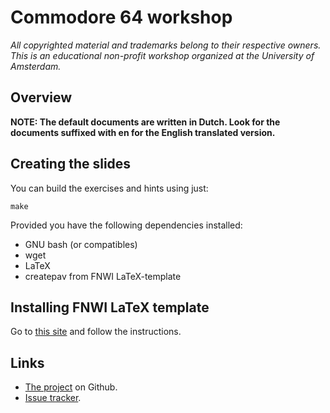 # Commodore 64 workshop

*All copyrighted material and trademarks belong to their respective owners. This
is an educational non-profit workshop organized at the University of Amsterdam.*

## Overview

**NOTE: The default documents are written in Dutch. Look for the documents suffixed with en for the English translated version.**

## Creating the slides

You can build the exercises and hints using just:

```
make
```

Provided you have the following dependencies installed:

* GNU bash (or compatibles)
* wget
* LaTeX
* createpav from FNWI LaTeX-template

## Installing FNWI LaTeX template

Go to [this site](https://gitlab-fnwi.uva.nl/informatica/LaTeX-template) and
follow the instructions.

## Links

* [The project](https://www.github.com/folkertvanverseveld/workshop) on Github.
* [Issue tracker](https://www.github.com/folkertvanverseveld/workshop/issues).
